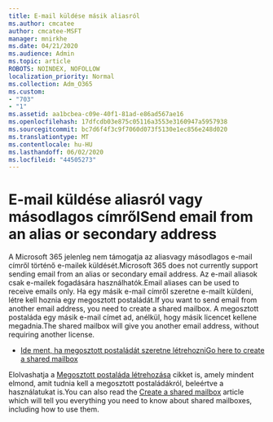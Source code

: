 ```yaml
---
title: E-mail küldése másik aliasról
ms.author: cmcatee
author: cmcatee-MSFT
manager: mnirkhe
ms.date: 04/21/2020
ms.audience: Admin
ms.topic: article
ROBOTS: NOINDEX, NOFOLLOW
localization_priority: Normal
ms.collection: Adm_O365
ms.custom:
- "703"
- "1"
ms.assetid: aa1bcbea-c09e-40f1-81ad-e86ad567ae16
ms.openlocfilehash: 17dfcdb03e875c05116a3553e3160947a5957938
ms.sourcegitcommit: bc7d6f4f3c9f7060d073f5130e1ec856e248d020
ms.translationtype: MT
ms.contentlocale: hu-HU
ms.lasthandoff: 06/02/2020
ms.locfileid: "44505273"
---
```

# <a name="send-email-from-an-alias-or-secondary-address"></a><span data-ttu-id="7d17c-102">E-mail küldése aliasról vagy másodlagos címről</span><span class="sxs-lookup"><span data-stu-id="7d17c-102">Send email from an alias or secondary address</span></span>

<span data-ttu-id="7d17c-103">A Microsoft 365 jelenleg nem támogatja az aliasvagy másodlagos e-mail címről történő e-mailek küldését.</span><span class="sxs-lookup"><span data-stu-id="7d17c-103">Microsoft 365 does not currently support sending email from an alias or secondary email address.</span></span> <span data-ttu-id="7d17c-104">Az e-mail aliasok csak e-mailek fogadására használhatók.</span><span class="sxs-lookup"><span data-stu-id="7d17c-104">Email aliases can be used to receive emails only.</span></span> <span data-ttu-id="7d17c-105">Ha egy másik e-mail címről szeretne e-mailt küldeni, létre kell hoznia egy megosztott postaládát.</span><span class="sxs-lookup"><span data-stu-id="7d17c-105">If you want to send email from another email address, you need to create a shared mailbox.</span></span> <span data-ttu-id="7d17c-106">A megosztott postaláda egy másik e-mail címet ad, anélkül, hogy másik licencet kellene megadnia.</span><span class="sxs-lookup"><span data-stu-id="7d17c-106">The shared mailbox will give you another email address, without requiring another license.</span></span>
  
- [<span data-ttu-id="7d17c-107">Ide ment, ha megosztott postaládát szeretne létrehozni</span><span class="sxs-lookup"><span data-stu-id="7d17c-107">Go here to create a shared mailbox</span></span>](https://portal.office.com/AdminPortal/Home#/AssistedGuide/addemailoptions)

<span data-ttu-id="7d17c-108">Elolvashatja a [Megosztott postaláda létrehozása](https://docs.microsoft.com/microsoft-365/admin/email/create-a-shared-mailbox) cikket is, amely mindent elmond, amit tudnia kell a megosztott postaládákról, beleértve a használatukat is.</span><span class="sxs-lookup"><span data-stu-id="7d17c-108">You can also read the [Create a shared mailbox](https://docs.microsoft.com/microsoft-365/admin/email/create-a-shared-mailbox) article which will tell you everything you need to know about shared mailboxes, including how to use them.</span></span>